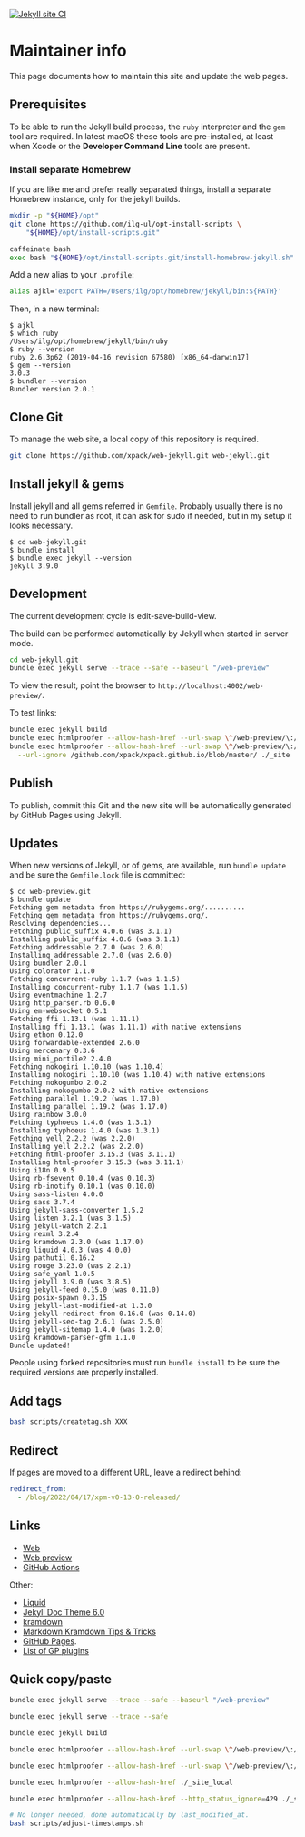 [![Jekyll site CI](https://github.com/xpack/web-jekyll/workflows/Jekyll%20site%20CI/badge.svg)](https://github.com/xpack/web-jekyll/actions?query=workflow%3A%22Jekyll+site+CI%22)

# Maintainer info

This page documents how to maintain this site and update the web pages.

## Prerequisites

To be able to run the Jekyll build process, the `ruby` interpreter
and the `gem` tool are required. In latest macOS these tools are
pre-installed, at least when Xcode or the **Developer Command Line**
tools are present.

### Install separate Homebrew

If you are like me and prefer really separated things, install a separate
Homebrew instance, only for the jekyll builds.

```sh
mkdir -p "${HOME}/opt"
git clone https://github.com/ilg-ul/opt-install-scripts \
    "${HOME}/opt/install-scripts.git"

caffeinate bash
exec bash "${HOME}/opt/install-scripts.git/install-homebrew-jekyll.sh"
```

Add a new alias to your `.profile`:

```sh
alias ajkl='export PATH=/Users/ilg/opt/homebrew/jekyll/bin:${PATH}'
```

Then, in a new terminal:

```console
$ ajkl
$ which ruby
/Users/ilg/opt/homebrew/jekyll/bin/ruby
$ ruby --version
ruby 2.6.3p62 (2019-04-16 revision 67580) [x86_64-darwin17]
$ gem --version
3.0.3
$ bundler --version
Bundler version 2.0.1
```

## Clone Git

To manage the web site, a local copy of this repository is required.

```sh
git clone https://github.com/xpack/web-jekyll.git web-jekyll.git
```

## Install jekyll & gems

Install jekyll and all gems referred in `Gemfile`. Probably usually there
is no need to run bundler as root, it can ask for sudo if needed, but in
my setup it looks necessary.

```console
$ cd web-jekyll.git
$ bundle install
$ bundle exec jekyll --version
jekyll 3.9.0
```

## Development

The current development cycle is edit-save-build-view.

The build can be performed automatically by Jekyll when started in server mode.

```sh
cd web-jekyll.git
bundle exec jekyll serve --trace --safe --baseurl "/web-preview"
```

To view the result, point the browser to `http://localhost:4002/web-preview/`.

To test links:

```sh
bundle exec jekyll build
bundle exec htmlproofer --allow-hash-href --url-swap \^/web-preview/\:/ ./_site
bundle exec htmlproofer --allow-hash-href --url-swap \^/web-preview/\:/ \
  --url-ignore /github.com/xpack/xpack.github.io/blob/master/ ./_site
```

## Publish

To publish, commit this Git and the new site will be automatically
generated by GitHub Pages using Jekyll.

## Updates

When new versions of Jekyll, or of gems, are available, run `bundle update`
and be sure the `Gemfile.lock` file is committed:

```console
$ cd web-preview.git
$ bundle update
Fetching gem metadata from https://rubygems.org/..........
Fetching gem metadata from https://rubygems.org/.
Resolving dependencies...
Fetching public_suffix 4.0.6 (was 3.1.1)
Installing public_suffix 4.0.6 (was 3.1.1)
Fetching addressable 2.7.0 (was 2.6.0)
Installing addressable 2.7.0 (was 2.6.0)
Using bundler 2.0.1
Using colorator 1.1.0
Fetching concurrent-ruby 1.1.7 (was 1.1.5)
Installing concurrent-ruby 1.1.7 (was 1.1.5)
Using eventmachine 1.2.7
Using http_parser.rb 0.6.0
Using em-websocket 0.5.1
Fetching ffi 1.13.1 (was 1.11.1)
Installing ffi 1.13.1 (was 1.11.1) with native extensions
Using ethon 0.12.0
Using forwardable-extended 2.6.0
Using mercenary 0.3.6
Using mini_portile2 2.4.0
Fetching nokogiri 1.10.10 (was 1.10.4)
Installing nokogiri 1.10.10 (was 1.10.4) with native extensions
Fetching nokogumbo 2.0.2
Installing nokogumbo 2.0.2 with native extensions
Fetching parallel 1.19.2 (was 1.17.0)
Installing parallel 1.19.2 (was 1.17.0)
Using rainbow 3.0.0
Fetching typhoeus 1.4.0 (was 1.3.1)
Installing typhoeus 1.4.0 (was 1.3.1)
Fetching yell 2.2.2 (was 2.2.0)
Installing yell 2.2.2 (was 2.2.0)
Fetching html-proofer 3.15.3 (was 3.11.1)
Installing html-proofer 3.15.3 (was 3.11.1)
Using i18n 0.9.5
Using rb-fsevent 0.10.4 (was 0.10.3)
Using rb-inotify 0.10.1 (was 0.10.0)
Using sass-listen 4.0.0
Using sass 3.7.4
Using jekyll-sass-converter 1.5.2
Using listen 3.2.1 (was 3.1.5)
Using jekyll-watch 2.2.1
Using rexml 3.2.4
Using kramdown 2.3.0 (was 1.17.0)
Using liquid 4.0.3 (was 4.0.0)
Using pathutil 0.16.2
Using rouge 3.23.0 (was 2.2.1)
Using safe_yaml 1.0.5
Using jekyll 3.9.0 (was 3.8.5)
Using jekyll-feed 0.15.0 (was 0.11.0)
Using posix-spawn 0.3.15
Using jekyll-last-modified-at 1.3.0
Using jekyll-redirect-from 0.16.0 (was 0.14.0)
Using jekyll-seo-tag 2.6.1 (was 2.5.0)
Using jekyll-sitemap 1.4.0 (was 1.2.0)
Using kramdown-parser-gfm 1.1.0
Bundle updated!
```

People using forked repositories must run `bundle install` to be sure the
required versions are properly installed.

## Add tags

```sh
bash scripts/createtag.sh XXX
```

## Redirect

If pages are moved to a different URL, leave a redirect behind:

```yml
redirect_from:
  - /blog/2022/04/17/xpm-v0-13-0-released/
```

## Links

- [Web](https://xpack.github.io/)
- [Web preview](https://xpack.github.io/web-preview/)
- [GitHub Actions](https://github.com/xpack/web-jekyll/actions/)

Other:

- [Liquid](https://shopify.github.io/liquid/)
- [Jekyll Doc Theme 6.0](https://idratherbewriting.com/documentation-theme-jekyll/)
- [kramdown](https://kramdown.gettalong.org)
- [Markdown Kramdown Tips & Tricks](https://about.gitlab.com/2016/07/19/markdown-kramdown-tips-and-tricks/)
- [GitHub Pages](https://pages.github.com).
- [List of GP plugins](https://pages.github.com/versions/)

## Quick copy/paste

```sh
bundle exec jekyll serve --trace --safe --baseurl "/web-preview"

bundle exec jekyll serve --trace --safe

bundle exec jekyll build

bundle exec htmlproofer --allow-hash-href --url-swap \^/web-preview/\:/ ./_site_local

bundle exec htmlproofer --allow-hash-href --url-swap \^/web-preview/\:/ --url-ignore /github.com/xpack/xpack.github.io/blob/master/ ./_site_local

bundle exec htmlproofer --allow-hash-href ./_site_local

bundle exec htmlproofer --allow-hash-href --http_status_ignore=429 ./_site_local

# No longer needed, done automatically by last_modified_at.
bash scripts/adjust-timestamps.sh
```
